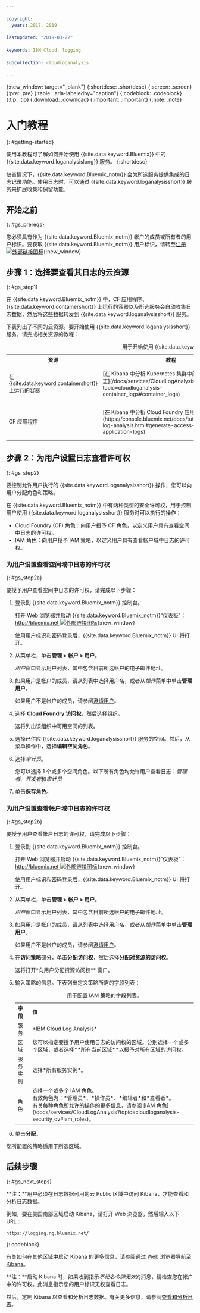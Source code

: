 ```yaml
---

copyright:
  years: 2017, 2019

lastupdated: "2019-03-22"

keywords: IBM Cloud, logging

subcollection: cloudloganalysis

---
```


{:new_window: target="_blank"}
{:shortdesc: .shortdesc}
{:screen: .screen}
{:pre: .pre}
{:table: .aria-labeledby="caption"}
{:codeblock: .codeblock}
{:tip: .tip}
{:download: .download}
{:important: .important}
{:note: .note}

# 入门教程
{: #getting-started}

使用本教程可了解如何开始使用 {{site.data.keyword.Bluemix}} 中的 {{site.data.keyword.loganalysislong}} 服务。
{:shortdesc}

缺省情况下，{{site.data.keyword.Bluemix_notm}} 会为所选服务提供集成的日志记录功能。使用日志时，可以通过 {{site.data.keyword.loganalysisshort}} 服务来扩展收集和保留功能。

## 开始之前
{: #gs_prereqs}

您必须具有作为 {{site.data.keyword.Bluemix_notm}} 帐户的成员或所有者的用户标识。要获取 {{site.data.keyword.Bluemix_notm}} 用户标识，请转至[注册 ![外部链接图标](../../icons/launch-glyph.svg "外部链接图标")](https://console.bluemix.net/registration/){:new_window}

## 步骤 1：选择要查看其日志的云资源
{: #gs_step1}

在 {{site.data.keyword.Bluemix_notm}} 中，CF 应用程序、{{site.data.keyword.containershort}} 上运行的容器以及所选服务会自动收集日志数据，然后将这些数据转发到 {{site.data.keyword.loganalysisshort}} 服务。

下表列出了不同的云资源。要开始使用 {{site.data.keyword.loganalysisshort}} 服务，请完成相关资源的教程：

<table>
  <caption>用于开始使用 {{site.data.keyword.loganalysisshort}} 服务的教程</caption>
  <tr>
    <th>资源</th>
    <th>教程</th>
    <th>云环境</th>
    <th>场景</th>
  </tr>
  <tr>
    <td>在 {{site.data.keyword.containershort}} 上运行的容器</td>
    <td>[在 Kibana 中分析 Kubernetes 集群中部署的应用程序的日志](/docs/services/CloudLogAnalysis/tutorials?topic=cloudloganalysis-container_logs#container_logs)</td>
    <td>Public </br>Dedicated</td>
    <td>![在 Kubernetes 集群中部署的容器的高级别组件概览图](containers/images/containers_kube_logs.png "在 Kubernetes 集群中部署的容器的高级别组件概览图")</td>
  </tr>
  <tr>
    <td>CF 应用程序</td>
    <td>[在 Kibana 中分析 Cloud Foundry 应用程序的日志](https://console.bluemix.net/docs/tutorials/application-log-analysis.html#generate-access-and-analyze-application-logs)</td>
    <td>Public</td>
    <td>![{{site.data.keyword.Bluemix_notm}} 中 CF 应用程序日志记录的高级别视图](cfapps/images/cfapps_logs.png "{{site.data.keyword.Bluemix_notm}} 中 CF 应用程序日志记录的高级别视图")</td>
  </tr>
</table>




## 步骤 2：为用户设置日志查看许可权
{: #gs_step2}

要控制允许用户执行的 {{site.data.keyword.loganalysisshort}} 操作，您可以向用户分配角色和策略。 

在 {{site.data.keyword.Bluemix_notm}} 中有两种类型的安全许可权，用于控制用户使用 {{site.data.keyword.loganalysisshort}} 服务时可以执行的操作：

* Cloud Foundry (CF) 角色：向用户授予 CF 角色，以定义用户具有查看空间中日志的许可权。
* IAM 角色：向用户授予 IAM 策略，以定义用户具有查看帐户域中日志的许可权。

### 为用户设置查看空间域中日志的许可权
{: #gs_step2a}

要授予用户查看空间中日志的许可权，请完成以下步骤：

1. 登录到 {{site.data.keyword.Bluemix_notm}} 控制台。

    打开 Web 浏览器并启动 {{site.data.keyword.Bluemix_notm}}“仪表板”：[http://bluemix.net ![外部链接图标](../../icons/launch-glyph.svg "外部链接图标")](http://bluemix.net){:new_window}
	
	使用用户标识和密码登录后，{{site.data.keyword.Bluemix_notm}} UI 将打开。

2. 从菜单栏，单击**管理 > 帐户 > 用户**。 

    *用户*窗口显示用户列表，其中包含目前所选帐户的电子邮件地址。
	
3. 如果用户是帐户的成员，请从列表中选择用户名，或者从*操作*菜单中单击**管理用户**。

    如果用户不是帐户的成员，请参阅[邀请用户](/docs/iam?topic=iam-iamuserinv#iamuserinv)。

4. 选择 **Cloud Foundry 访问权**，然后选择组织。

    这将列出该组织中可用空间的列表。

5. 选择已供应 {{site.data.keyword.loganalysisshort}} 服务的空间。然后，从菜单操作中，选择**编辑空间角色**。

6. 选择*审计员*。 

    您可以选择 1 个或多个空间角色。以下所有角色均允许用户查看日志：*管理者*、*开发者*和*审计员*
	
7. 单击**保存角色**。



### 为用户设置查看帐户域中日志的许可权
{: #gs_step2b}


要授予用户查看帐户日志的许可权，请完成以下步骤：

1. 登录到 {{site.data.keyword.Bluemix_notm}} 控制台。

    打开 Web 浏览器并启动 {{site.data.keyword.Bluemix_notm}}“仪表板”：[http://bluemix.net ![外部链接图标](../../../icons/launch-glyph.svg "外部链接图标")](http://bluemix.net){:new_window}
	
	使用用户标识和密码登录后，{{site.data.keyword.Bluemix_notm}} UI 将打开。

2. 从菜单栏，单击**管理 > 帐户 > 用户**。 

    *用户*窗口显示用户列表，其中包含目前所选帐户的电子邮件地址。
	
3. 如果用户是帐户的成员，请从列表中选择用户名，或者从*操作*菜单中单击**管理用户**。

    如果用户不是帐户的成员，请参阅[邀请用户](/docs/iam?topic=iam-iamuserinv#iamuserinv)。

4. 在**访问策略**部分，单击**分配访问权**，然后选择**分配对资源的访问权**。

    这将打开*向用户分配资源访问权** 窗口。

5. 输入策略的信息。下表列出定义策略所需的字段列表： 

    <table>
	  <caption>用于配置 IAM 策略的字段列表。</caption>
	  <tr>
	    <th>字段</th>
		<th>值</th>
	  </tr>
	  <tr>
	    <td>服务</td>
		<td>*IBM Cloud Log Analysis*</td>
	  </tr>	  
	  <tr>
	    <td>区域</td>
		<td>您可以指定要授予用户使用日志的访问权的区域。分别选择一个或多个区域，或者选择**所有当前区域**以授予对所有区域的访问权。</td>
	  </tr>
	  <tr>
	    <td>服务实例</td>
		<td>选择*所有服务实例*。</td>
	  </tr>
	  <tr>
	    <td>角色</td>
		<td>选择一个或多个 IAM 角色。<br>有效角色为：*管理员*、*操作员*、*编辑者*和*查看者*。<br>有关每种角色所允许的操作的更多信息，请参阅 [IAM 角色](/docs/services/CloudLogAnalysis?topic=cloudloganalysis-security_ov#iam_roles)。</td>
	  </tr>
     </table>
	
6. 单击**分配**。
	
您所配置的策略适用于所选区域。 


## 后续步骤 
{: #gs_next_steps}

**注：**用户必须在日志数据可用的云 Public 区域中访问 Kibana，才能查看和分析日志数据。 

例如，要在美国南部区域启动 Kibana，请打开 Web 浏览器，然后输入以下 URL：

```
https://logging.ng.bluemix.net/
```
{: codeblock}


有关如何在其他区域中启动 Kibana 的更多信息，请参阅[通过 Web 浏览器导航至 Kibana](/docs/services/CloudLogAnalysis/kibana?topic=cloudloganalysis-launch#launch_Kibana_from_browser)。

**注：**启动 Kibana 时，如果收到指示*不记名令牌无效*的消息，请检查您在帐户中的许可权。此消息指示您的用户标识无权查看日志。

然后，定制 Kibana 以查看和分析日志数据。有关更多信息，请参阅[查看和分析日志](/docs/services/CloudLogAnalysis/kibana?topic=cloudloganalysis-analyzing_logs_Kibana#analyzing_logs_Kibana)。
    










